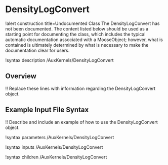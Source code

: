 # DensityLogConvert

!alert construction title=Undocumented Class
The DensityLogConvert has not been documented. The content listed below should be used as a starting point for
documenting the class, which includes the typical automatic documentation associated with a
MooseObject; however, what is contained is ultimately determined by what is necessary to make the
documentation clear for users.

!syntax description /AuxKernels/DensityLogConvert

## Overview

!! Replace these lines with information regarding the DensityLogConvert object.

## Example Input File Syntax

!! Describe and include an example of how to use the DensityLogConvert object.

!syntax parameters /AuxKernels/DensityLogConvert

!syntax inputs /AuxKernels/DensityLogConvert

!syntax children /AuxKernels/DensityLogConvert
